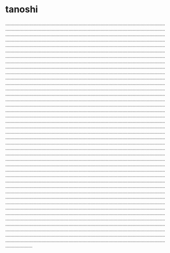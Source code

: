 # tanoshi
.................................................................................................................................................................................................................................................................................................................................................................................................................................................................................................................................................................................................................................................................................................................................................................................................................................................................................................................................................................................................................................................................................................................................................................................................................................................................................................................................................................................................................................................................................................................................................................................................................................................................................................................................................................................................................................................................................................................................................................................................................................................................................................................................................................................................................................................................................................................................................................................................................................................................................................................................................................................................................................................................................................................................................................................................................................................................................................................................................................................................................................................................................................................................................................................................................................................................................................................................................................................................................................................................................................................................................................................................................................................................................................................................................................................................................................................................................................................................................................................................................................................................................................................................................................................................................................................................................................................................................................................................................................................................................................................................................................................................................................................................................................................................................................................................................................................................................................................................................................................................................................................................................................................................................................................................................................................................................................................
